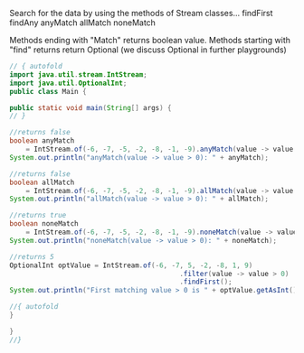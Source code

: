 Search for the data by using the methods of Stream classes...
findFirst
findAny
anyMatch
allMatch
noneMatch

Methods ending with "Match" returns boolean value.
Methods starting with "find" returns return Optional<T> (we discuss Optional<T> in further playgrounds)

```java runnable
// { autofold
import java.util.stream.IntStream;
import java.util.OptionalInt;
public class Main {

public static void main(String[] args) {
// }

//returns false
boolean anyMatch
    = IntStream.of(-6, -7, -5, -2, -8, -1, -9).anyMatch(value -> value > 0);
System.out.println("anyMatch(value -> value > 0): " + anyMatch);

//returns false
boolean allMatch
    = IntStream.of(-6, -7, -5, -2, -8, -1, -9).allMatch(value -> value > 0);
System.out.println("allMatch(value -> value > 0): " + allMatch);

//returns true
boolean noneMatch
    = IntStream.of(-6, -7, -5, -2, -8, -1, -9).noneMatch(value -> value > 0);
System.out.println("noneMatch(value -> value > 0): " + noneMatch);

//returns 5
OptionalInt optValue = IntStream.of(-6, -7, 5, -2, -8, 1, 9)
                                          .filter(value -> value > 0)
                                          .findFirst();
System.out.println("First matching value > 0 is " + optValue.getAsInt());

//{ autofold
}

}
//}
```


